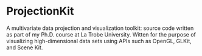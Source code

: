 # ProjectionKit
A multivariate data projection and visualization toolkit: source code written as part of my Ph.D. course at La Trobe University. Witten for the purpose of visualizing high-dimensional data sets using APIs such as OpenGL, GLKit, and Scene Kit.
